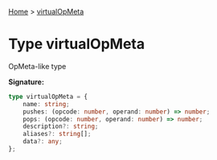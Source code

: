 [Home](../index.md) &gt; [virtualOpMeta](./virtualopmeta.md)

# Type virtualOpMeta

OpMeta-like type

<b>Signature:</b>

```typescript
type virtualOpMeta = {
    name: string;
    pushes: (opcode: number, operand: number) => number;
    pops: (opcode: number, operand: number) => number;
    description?: string;
    aliases?: string[];
    data?: any;
};
```
